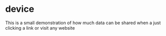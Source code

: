 # device
This is a small demonstration of how much data can be shared when a just clicking a link or visit any website 
